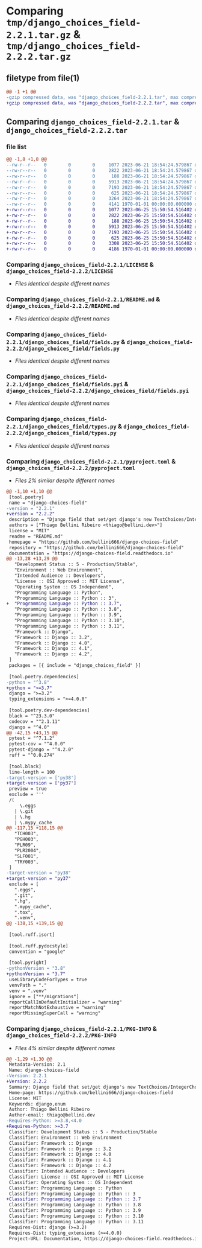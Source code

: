 # Comparing `tmp/django_choices_field-2.2.1.tar.gz` & `tmp/django_choices_field-2.2.2.tar.gz`

## filetype from file(1)

```diff
@@ -1 +1 @@
-gzip compressed data, was "django_choices_field-2.2.1.tar", max compression
+gzip compressed data, was "django_choices_field-2.2.2.tar", max compression
```

## Comparing `django_choices_field-2.2.1.tar` & `django_choices_field-2.2.2.tar`

### file list

```diff
@@ -1,8 +1,8 @@
--rw-r--r--   0        0        0     1077 2023-06-21 18:54:24.579867 django_choices_field-2.2.1/LICENSE
--rw-r--r--   0        0        0     2822 2023-06-21 18:54:24.579867 django_choices_field-2.2.1/README.md
--rw-r--r--   0        0        0      188 2023-06-21 18:54:24.579867 django_choices_field-2.2.1/django_choices_field/__init__.py
--rw-r--r--   0        0        0     5913 2023-06-21 18:54:24.579867 django_choices_field-2.2.1/django_choices_field/fields.py
--rw-r--r--   0        0        0     7193 2023-06-21 18:54:24.579867 django_choices_field-2.2.1/django_choices_field/fields.pyi
--rw-r--r--   0        0        0      625 2023-06-21 18:54:24.579867 django_choices_field-2.2.1/django_choices_field/types.py
--rw-r--r--   0        0        0     3264 2023-06-21 18:54:24.579867 django_choices_field-2.2.1/pyproject.toml
--rw-r--r--   0        0        0     4141 1970-01-01 00:00:00.000000 django_choices_field-2.2.1/PKG-INFO
+-rw-r--r--   0        0        0     1077 2023-06-25 15:50:54.516402 django_choices_field-2.2.2/LICENSE
+-rw-r--r--   0        0        0     2822 2023-06-25 15:50:54.516402 django_choices_field-2.2.2/README.md
+-rw-r--r--   0        0        0      188 2023-06-25 15:50:54.516402 django_choices_field-2.2.2/django_choices_field/__init__.py
+-rw-r--r--   0        0        0     5913 2023-06-25 15:50:54.516402 django_choices_field-2.2.2/django_choices_field/fields.py
+-rw-r--r--   0        0        0     7193 2023-06-25 15:50:54.516402 django_choices_field-2.2.2/django_choices_field/fields.pyi
+-rw-r--r--   0        0        0      625 2023-06-25 15:50:54.516402 django_choices_field-2.2.2/django_choices_field/types.py
+-rw-r--r--   0        0        0     3308 2023-06-25 15:50:54.516402 django_choices_field-2.2.2/pyproject.toml
+-rw-r--r--   0        0        0     4186 1970-01-01 00:00:00.000000 django_choices_field-2.2.2/PKG-INFO
```

### Comparing `django_choices_field-2.2.1/LICENSE` & `django_choices_field-2.2.2/LICENSE`

 * *Files identical despite different names*

### Comparing `django_choices_field-2.2.1/README.md` & `django_choices_field-2.2.2/README.md`

 * *Files identical despite different names*

### Comparing `django_choices_field-2.2.1/django_choices_field/fields.py` & `django_choices_field-2.2.2/django_choices_field/fields.py`

 * *Files identical despite different names*

### Comparing `django_choices_field-2.2.1/django_choices_field/fields.pyi` & `django_choices_field-2.2.2/django_choices_field/fields.pyi`

 * *Files identical despite different names*

### Comparing `django_choices_field-2.2.1/django_choices_field/types.py` & `django_choices_field-2.2.2/django_choices_field/types.py`

 * *Files identical despite different names*

### Comparing `django_choices_field-2.2.1/pyproject.toml` & `django_choices_field-2.2.2/pyproject.toml`

 * *Files 2% similar despite different names*

```diff
@@ -1,10 +1,10 @@
 [tool.poetry]
 name = "django-choices-field"
-version = "2.2.1"
+version = "2.2.2"
 description = "Django field that set/get django's new TextChoices/IntegerChoices enum."
 authors = ["Thiago Bellini Ribeiro <thiago@bellini.dev>"]
 license = "MIT"
 readme = "README.md"
 homepage = "https://github.com/bellini666/django-choices-field"
 repository = "https://github.com/bellini666/django-choices-field"
 documentation = "https://django-choices-field.readthedocs.io"
@@ -13,28 +13,29 @@
   "Development Status :: 5 - Production/Stable",
   "Environment :: Web Environment",
   "Intended Audience :: Developers",
   "License :: OSI Approved :: MIT License",
   "Operating System :: OS Independent",
   "Programming Language :: Python",
   "Programming Language :: Python :: 3",
+  "Programming Language :: Python :: 3.7",
   "Programming Language :: Python :: 3.8",
   "Programming Language :: Python :: 3.9",
   "Programming Language :: Python :: 3.10",
   "Programming Language :: Python :: 3.11",
   "Framework :: Django",
   "Framework :: Django :: 3.2",
   "Framework :: Django :: 4.0",
   "Framework :: Django :: 4.1",
   "Framework :: Django :: 4.2",
 ]
 packages = [{ include = "django_choices_field" }]
 
 [tool.poetry.dependencies]
-python = "^3.8"
+python = ">=3.7"
 django = ">=3.2"
 typing_extensions = ">=4.0.0"
 
 [tool.poetry.dev-dependencies]
 black = "^23.3.0"
 codecov = "^2.1.11"
 django = "^4.0"
@@ -42,15 +43,15 @@
 pytest = "^7.1.2"
 pytest-cov = "^4.0.0"
 pytest-django = "^4.2.0"
 ruff = "^0.0.274"
 
 [tool.black]
 line-length = 100
-target-version = ['py38']
+target-version = ['py37']
 preview = true
 exclude = '''
 /(
     \.eggs
   | \.git
   | \.hg
   | \.mypy_cache
@@ -117,15 +118,15 @@
   "TCH003",
   "PGH003",
   "PLR09",
   "PLR2004",
   "SLF001",
   "TRY003",
 ]
-target-version = "py38"
+target-version = "py37"
 exclude = [
   ".eggs",
   ".git",
   ".hg",
   ".mypy_cache",
   ".tox",
   ".venv",
@@ -138,15 +139,15 @@
 
 [tool.ruff.isort]
 
 [tool.ruff.pydocstyle]
 convention = "google"
 
 [tool.pyright]
-pythonVersion = "3.8"
+pythonVersion = "3.7"
 useLibraryCodeForTypes = true
 venvPath = "."
 venv = ".venv"
 ignore = ["**/migrations"]
 reportCallInDefaultInitializer = "warning"
 reportMatchNotExhaustive = "warning"
 reportMissingSuperCall = "warning"
```

### Comparing `django_choices_field-2.2.1/PKG-INFO` & `django_choices_field-2.2.2/PKG-INFO`

 * *Files 4% similar despite different names*

```diff
@@ -1,29 +1,30 @@
 Metadata-Version: 2.1
 Name: django-choices-field
-Version: 2.2.1
+Version: 2.2.2
 Summary: Django field that set/get django's new TextChoices/IntegerChoices enum.
 Home-page: https://github.com/bellini666/django-choices-field
 License: MIT
 Keywords: django,enum
 Author: Thiago Bellini Ribeiro
 Author-email: thiago@bellini.dev
-Requires-Python: >=3.8,<4.0
+Requires-Python: >=3.7
 Classifier: Development Status :: 5 - Production/Stable
 Classifier: Environment :: Web Environment
 Classifier: Framework :: Django
 Classifier: Framework :: Django :: 3.2
 Classifier: Framework :: Django :: 4.0
 Classifier: Framework :: Django :: 4.1
 Classifier: Framework :: Django :: 4.2
 Classifier: Intended Audience :: Developers
 Classifier: License :: OSI Approved :: MIT License
 Classifier: Operating System :: OS Independent
 Classifier: Programming Language :: Python
 Classifier: Programming Language :: Python :: 3
+Classifier: Programming Language :: Python :: 3.7
 Classifier: Programming Language :: Python :: 3.8
 Classifier: Programming Language :: Python :: 3.9
 Classifier: Programming Language :: Python :: 3.10
 Classifier: Programming Language :: Python :: 3.11
 Requires-Dist: django (>=3.2)
 Requires-Dist: typing_extensions (>=4.0.0)
 Project-URL: Documentation, https://django-choices-field.readthedocs.io
```

